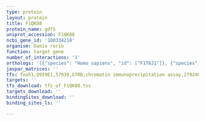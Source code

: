 ```yaml
---
type: protein
layout: protein
title: F1QK08
protein_name: gdf5
uniprot_accession: F1QK08
ncbi_gene_id: '100334210'
organism: Danio rerio
function: target gene
number_of_interactions: '1'
orthologs: '[{"species": "Homo sapiens", "id": ["F1T0J1"]}, {"species": "Mus musculus", "id": ["<a href=\"/protein/p43027\">P43027</a>"]}, {"species": "Rattus norvegicus", "id": ["<a href=\"/protein/m0ray4\">M0RAY4</a>"]}]'
jaspar_matrices: ''
tfs: foxh1,Q9I9E1,57930,GTRD,chromatin immunoprecipitation assay,27924024%5Buid%5D,No
targets: ''
tfs_download: tfs_of_F1QK08.tsv
targets_download: ''
bindingSites_download: ''
binding_sites_ls: ''

---
```

